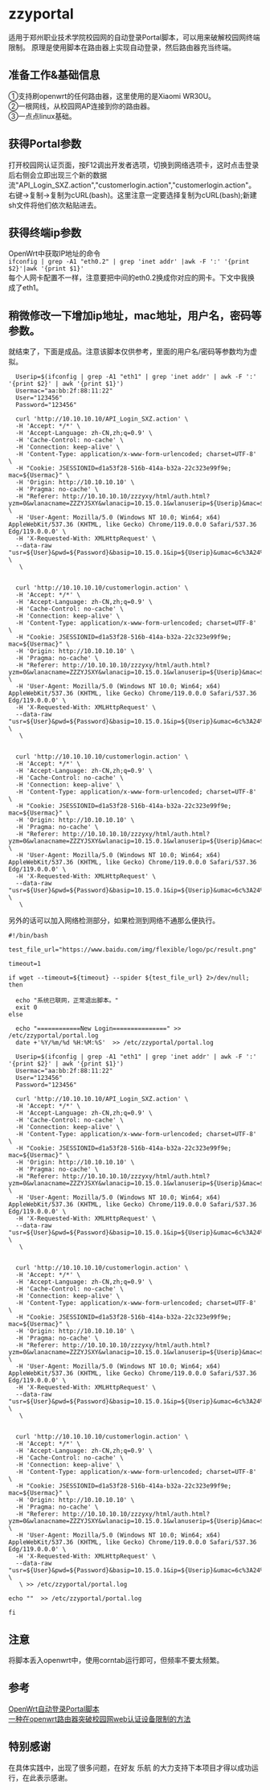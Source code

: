 # zzyportal
适用于郑州职业技术学院校园网的自动登录Portal脚本，可以用来破解校园网终端限制。
原理是使用脚本在路由器上实现自动登录，然后路由器充当终端。

## 准备工作&基础信息
①支持刷openwrt的任何路由器，这里使用的是Xiaomi WR30U。  
②一根网线，从校园网AP连接到你的路由器。  
③一点点linux基础。  

## 获得Portal参数
打开校园网认证页面，按F12调出开发者选项，切换到网络选项卡，这时点击登录后右侧会立即出现三个新的数据流"API_Login_SXZ.action","customerlogin.action","customerlogin.action"。右键→复制→复制为cURL(bash)。这里注意一定要选择复制为cURL(bash);新建sh文件将他们依次粘贴进去。
## 获得终端ip参数
OpenWrt中获取IP地址的命令  
```ifconfig | grep -A1 "eth0.2" | grep 'inet addr' |awk -F ':' '{print $2}'|awk '{print $1}' ```  
  每个人网卡配置不一样，注意要把中间的eth0.2换成你对应的网卡。下文中我换成了eth1。
## 稍微修改一下增加ip地址，mac地址，用户名，密码等参数。
就结束了，下面是成品。注意该脚本仅供参考，里面的用户名/密码等参数均为虚拟。  
```
  Userip=$(ifconfig | grep -A1 "eth1" | grep 'inet addr' | awk -F ':' '{print $2}' | awk '{print $1}')
  Usermac="aa:bb:2f:88:11:22"
  User="123456"
  Password="123456"

  curl 'http://10.10.10.10/API_Login_SXZ.action' \
  -H 'Accept: */*' \
  -H 'Accept-Language: zh-CN,zh;q=0.9' \
  -H 'Cache-Control: no-cache' \
  -H 'Connection: keep-alive' \
  -H 'Content-Type: application/x-www-form-urlencoded; charset=UTF-8' \
  -H "Cookie: JSESSIONID=d1a53f28-516b-414a-b32a-22c323e99f9e; mac=${Usermac}" \
  -H 'Origin: http://10.10.10.10' \
  -H 'Pragma: no-cache' \
  -H "Referer: http://10.10.10.10/zzzyxy/html/auth.html?yzm=0&wlanacname=ZZZYJSXY&wlanacip=10.15.0.1&wlanuserip=${Userip}&mac=${Usermac}&url=" \
  -H 'User-Agent: Mozilla/5.0 (Windows NT 10.0; Win64; x64) AppleWebKit/537.36 (KHTML, like Gecko) Chrome/119.0.0.0 Safari/537.36 Edg/119.0.0.0' \
  -H 'X-Requested-With: XMLHttpRequest' \
  --data-raw "usr=${User}&pwd=${Password}&basip=10.15.0.1&ip=${Userip}&umac=6c%3A24%3A08%3A18%3A25%3Ab2&apmac=&ssid=&sn=%E9%83%91%E5%B7%9E%E8%81%8C%E4%B8%9A%E6%8A%80%E6%9C%AF%E5%AD%A6%E9%99%A2" \
   \
  

  curl 'http://10.10.10.10/customerlogin.action' \
  -H 'Accept: */*' \
  -H 'Accept-Language: zh-CN,zh;q=0.9' \
  -H 'Cache-Control: no-cache' \
  -H 'Connection: keep-alive' \
  -H 'Content-Type: application/x-www-form-urlencoded; charset=UTF-8' \
  -H "Cookie: JSESSIONID=d1a53f28-516b-414a-b32a-22c323e99f9e; mac=${Usermac}" \
  -H 'Origin: http://10.10.10.10' \
  -H 'Pragma: no-cache' \
  -H "Referer: http://10.10.10.10/zzzyxy/html/auth.html?yzm=0&wlanacname=ZZZYJSXY&wlanacip=10.15.0.1&wlanuserip=${Userip}&mac=${Usermac}&url=" \
  -H 'User-Agent: Mozilla/5.0 (Windows NT 10.0; Win64; x64) AppleWebKit/537.36 (KHTML, like Gecko) Chrome/119.0.0.0 Safari/537.36 Edg/119.0.0.0' \
  -H 'X-Requested-With: XMLHttpRequest' \
  --data-raw "usr=${User}&pwd=${Password}&basip=10.15.0.1&ip=${Userip}&umac=6c%3A24%3A08%3A18%3A25%3Ab2&apmac=&ssid=&sn=%E9%83%91%E5%B7%9E%E8%81%8C%E4%B8%9A%E6%8A%80%E6%9C%AF%E5%AD%A6%E9%99%A2" \
   \
  

  curl 'http://10.10.10.10/customerlogin.action' \
  -H 'Accept: */*' \
  -H 'Accept-Language: zh-CN,zh;q=0.9' \
  -H 'Cache-Control: no-cache' \
  -H 'Connection: keep-alive' \
  -H 'Content-Type: application/x-www-form-urlencoded; charset=UTF-8' \
  -H "Cookie: JSESSIONID=d1a53f28-516b-414a-b32a-22c323e99f9e; mac=${Usermac}" \
  -H 'Origin: http://10.10.10.10' \
  -H 'Pragma: no-cache' \
  -H "Referer: http://10.10.10.10/zzzyxy/html/auth.html?yzm=0&wlanacname=ZZZYJSXY&wlanacip=10.15.0.1&wlanuserip=${Userip}&mac=${Usermac}&url=" \
  -H 'User-Agent: Mozilla/5.0 (Windows NT 10.0; Win64; x64) AppleWebKit/537.36 (KHTML, like Gecko) Chrome/119.0.0.0 Safari/537.36 Edg/119.0.0.0' \
  -H 'X-Requested-With: XMLHttpRequest' \
  --data-raw "usr=${User}&pwd=${Password}&basip=10.15.0.1&ip=${Userip}&umac=6c%3A24%3A08%3A18%3A25%3Ab2&apmac=&ssid=&sn=%E9%83%91%E5%B7%9E%E8%81%8C%E4%B8%9A%E6%8A%80%E6%9C%AF%E5%AD%A6%E9%99%A2" \
   \
```
另外的话可以加入网络检测部分，如果检测到网络不通那么便执行。
```
#!/bin/bash

test_file_url="https://www.baidu.com/img/flexible/logo/pc/result.png"

timeout=1

if wget --timeout=${timeout} --spider ${test_file_url} 2>/dev/null; then
  
  echo "系统已联网，正常退出脚本。"
  exit 0
else

  echo "============New Login===============" >> /etc/zzyportal/portal.log
  date +'%Y/%m/%d %H:%M:%S'  >> /etc/zzyportal/portal.log

  Userip=$(ifconfig | grep -A1 "eth1" | grep 'inet addr' | awk -F ':' '{print $2}' | awk '{print $1}')
  Usermac="aa:bb:2f:88:11:22"
  User="123456"
  Password="123456"

  curl 'http://10.10.10.10/API_Login_SXZ.action' \
  -H 'Accept: */*' \
  -H 'Accept-Language: zh-CN,zh;q=0.9' \
  -H 'Cache-Control: no-cache' \
  -H 'Connection: keep-alive' \
  -H 'Content-Type: application/x-www-form-urlencoded; charset=UTF-8' \
  -H "Cookie: JSESSIONID=d1a53f28-516b-414a-b32a-22c323e99f9e; mac=${Usermac}" \
  -H 'Origin: http://10.10.10.10' \
  -H 'Pragma: no-cache' \
  -H "Referer: http://10.10.10.10/zzzyxy/html/auth.html?yzm=0&wlanacname=ZZZYJSXY&wlanacip=10.15.0.1&wlanuserip=${Userip}&mac=${Usermac}&url=" \
  -H 'User-Agent: Mozilla/5.0 (Windows NT 10.0; Win64; x64) AppleWebKit/537.36 (KHTML, like Gecko) Chrome/119.0.0.0 Safari/537.36 Edg/119.0.0.0' \
  -H 'X-Requested-With: XMLHttpRequest' \
  --data-raw "usr=${User}&pwd=${Password}&basip=10.15.0.1&ip=${Userip}&umac=6c%3A24%3A08%3A18%3A25%3Ab2&apmac=&ssid=&sn=%E9%83%91%E5%B7%9E%E8%81%8C%E4%B8%9A%E6%8A%80%E6%9C%AF%E5%AD%A6%E9%99%A2" \
   \
  

  curl 'http://10.10.10.10/customerlogin.action' \
  -H 'Accept: */*' \
  -H 'Accept-Language: zh-CN,zh;q=0.9' \
  -H 'Cache-Control: no-cache' \
  -H 'Connection: keep-alive' \
  -H 'Content-Type: application/x-www-form-urlencoded; charset=UTF-8' \
  -H "Cookie: JSESSIONID=d1a53f28-516b-414a-b32a-22c323e99f9e; mac=${Usermac}" \
  -H 'Origin: http://10.10.10.10' \
  -H 'Pragma: no-cache' \
  -H "Referer: http://10.10.10.10/zzzyxy/html/auth.html?yzm=0&wlanacname=ZZZYJSXY&wlanacip=10.15.0.1&wlanuserip=${Userip}&mac=${Usermac}&url=" \
  -H 'User-Agent: Mozilla/5.0 (Windows NT 10.0; Win64; x64) AppleWebKit/537.36 (KHTML, like Gecko) Chrome/119.0.0.0 Safari/537.36 Edg/119.0.0.0' \
  -H 'X-Requested-With: XMLHttpRequest' \
  --data-raw "usr=${User}&pwd=${Password}&basip=10.15.0.1&ip=${Userip}&umac=6c%3A24%3A08%3A18%3A25%3Ab2&apmac=&ssid=&sn=%E9%83%91%E5%B7%9E%E8%81%8C%E4%B8%9A%E6%8A%80%E6%9C%AF%E5%AD%A6%E9%99%A2" \
   \
  

  curl 'http://10.10.10.10/customerlogin.action' \
  -H 'Accept: */*' \
  -H 'Accept-Language: zh-CN,zh;q=0.9' \
  -H 'Cache-Control: no-cache' \
  -H 'Connection: keep-alive' \
  -H 'Content-Type: application/x-www-form-urlencoded; charset=UTF-8' \
  -H "Cookie: JSESSIONID=d1a53f28-516b-414a-b32a-22c323e99f9e; mac=${Usermac}" \
  -H 'Origin: http://10.10.10.10' \
  -H 'Pragma: no-cache' \
  -H "Referer: http://10.10.10.10/zzzyxy/html/auth.html?yzm=0&wlanacname=ZZZYJSXY&wlanacip=10.15.0.1&wlanuserip=${Userip}&mac=${Usermac}&url=" \
  -H 'User-Agent: Mozilla/5.0 (Windows NT 10.0; Win64; x64) AppleWebKit/537.36 (KHTML, like Gecko) Chrome/119.0.0.0 Safari/537.36 Edg/119.0.0.0' \
  -H 'X-Requested-With: XMLHttpRequest' \
  --data-raw "usr=${User}&pwd=${Password}&basip=10.15.0.1&ip=${Userip}&umac=6c%3A24%3A08%3A18%3A25%3Ab2&apmac=&ssid=&sn=%E9%83%91%E5%B7%9E%E8%81%8C%E4%B8%9A%E6%8A%80%E6%9C%AF%E5%AD%A6%E9%99%A2" \
   \ >> /etc/zzyportal/portal.log

echo ""  >> /etc/zzyportal/portal.log

fi
```
 
## 注意
将脚本丢入openwrt中，使用corntab运行即可，但频率不要太频繁。
## 参考
[OpenWrt自动登录Portal脚本](https://www.cnblogs.com/lxnchan/p/14988207.html)   
[一种在openwrt路由器突破校园网web认证设备限制的方法](https://blog.csdn.net/liberal_wind/article/details/89882777)
## 特别感谢
在具体实践中，出现了很多问题，在好友 乐航 的大力支持下本项目才得以成功运行，在此表示感谢。  
